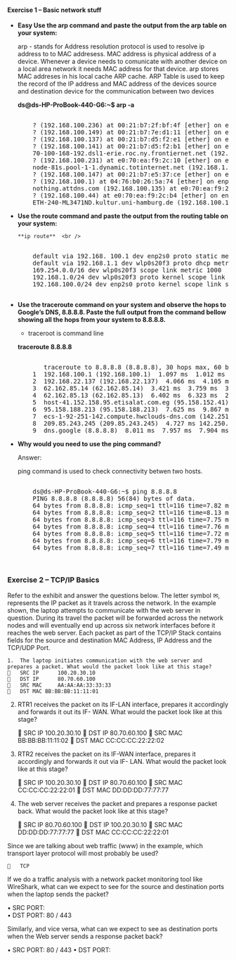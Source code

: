 #### Exercise 1 – Basic network stuff


* **Easy Use the arp command and paste the output from the arp table on your system:**
  
  arp  - stands for Address resolution protocol is used to resolve ip address to to MAC addresess. MAC address is physical address of a device. Whenever a device needs to comunicate with another device on a local area network it needs MAC address for that device. arp stores MAC addreses in his local cache ARP cache. ARP Table is used to keep the record of the IP address and MAC address of the devices source and destination device for the communication between two devices

    **ds@ds-HP-ProBook-440-G6:~$ arp -a**

    <pre>

      ? (192.168.100.236) at 00:21:b7:2f:bf:4f [ether] on enp2s0   
      ? (192.168.100.149) at 00:21:b7:7e:d1:11 [ether] on enp2s0   
      ? (192.168.100.137) at 00:21:b7:d5:f2:e1 [ether] on enp2s0   
      ? (192.168.100.141) at 00:21:b7:d5:f2:b1 [ether] on enp2s0   
      70-100-168-192.dsl1-erie.roc.ny.frontiernet.net (192.168.100.70) at 58:20:b1:4e:bc:23 [ether] on enp2s0 
      ? (192.168.100.231) at e0:70:ea:f9:2c:10 [ether] on enp2s0 
      node-81s.pool-1-1.dynamic.totinternet.net (192.168.1.1) at 00:1f:33:28:81:80 [ether] on wlp0s20f3 
      ? (192.168.100.147) at 00:21:b7:e5:37:ce [ether] on enp2s0 
      ? (192.168.100.1) at 04:76:b0:26:5a:74 [ether] on enp2s0 
      nothing.attdns.com (192.168.100.135) at e0:70:ea:f9:2c:5a [ether] on enp2s0 
      ? (192.168.100.44) at e0:70:ea:f9:2c:b4 [ether] on enp2s0 
      ETH-240-ML3471ND.kultur.uni-hamburg.de (192.168.100.134) at 00:21:b7:d5:f6:c6 [ether] on enp2s0 
</pre>

* **Use the route command and paste the output from the routing table on your system:** 

      **ip route**  <br />
    <pre>

      default via 192.168. 100.1 dev enp2s0 proto static metric 100 
      default via 192.168.1.1 dev wlp0s20f3 proto dhcp metric 600  
      169.254.0.0/16 dev wlp0s20f3 scope link metric 1000 
      192.168.1.0/24 dev wlp0s20f3 proto kernel scope link src 192.168.1.2 metric 600 
      192.168.100.0/24 dev enp2s0 proto kernel scope link src 192.168.100.33 metric 100
    
  </pre>

* **Use the traceroute command on your system and observe the hops to Google’s DNS, 8.8.8.8. Paste the full output from the command bellow showing all the hops from your system to 8.8.8.8.** 
  
  - traceroot is command line  <br />
 
  **traceroute 8.8.8.8** 

    <pre>

         traceroute to 8.8.8.8 (8.8.8.8), 30 hops max, 60 byte packets
      1  192.168.100.1 (192.168.100.1)  1.097 ms  1.012 ms  0.960 ms 
      2  192.168.22.137 (192.168.22.137)  4.066 ms  4.105 ms  4.790 ms
      3  62.162.85.14 (62.162.85.14)  3.421 ms  3.759 ms  3.746 ms  
      4  62.162.85.13 (62.162.85.13)  6.402 ms  6.323 ms  2.673 ms 
      5  host-41.152.158.95.etisalat.com.eg (95.158.152.41)  4.961 ms  4.911 ms * 
      6  95.158.188.213 (95.158.188.213)  7.625 ms  9.867 ms  10.643 ms  
      7  ecs-1-92-251-142.compute.hwclouds-dns.com (142.251.92.1)  5.136 ms bras-base-mtrlpq427bw-grc-26-65-92-251-142.dsl.bell.ca (142.251.92.65)  6.197 ms ecs-1-92-251-142.compute.hwclouds-dns.com (142.251.92.1)  7.173 ms 
      8  209.85.243.245 (209.85.243.245)  4.727 ms 142.250.60.187 (142.250.60.187)  8.121 ms 108.170.236.33 (108.170.236.33)  9.257 ms 
      9  dns.google (8.8.8.8)  8.011 ms  7.957 ms  7.904 ms  
  </pre>

* **Why would you need to use the ping command?** 
  
    Answer:

    ping command is used to check connectivity betwen two hosts. 

  <pre>

      ds@ds-HP-ProBook-440-G6:~$ ping 8.8.8.8
      PING 8.8.8.8 (8.8.8.8) 56(84) bytes of data.
      64 bytes from 8.8.8.8: icmp_seq=1 ttl=116 time=7.82 ms
      64 bytes from 8.8.8.8: icmp_seq=2 ttl=116 time=8.13 ms
      64 bytes from 8.8.8.8: icmp_seq=3 ttl=116 time=7.75 ms
      64 bytes from 8.8.8.8: icmp_seq=4 ttl=116 time=7.76 ms
      64 bytes from 8.8.8.8: icmp_seq=5 ttl=116 time=7.72 ms
      64 bytes from 8.8.8.8: icmp_seq=6 ttl=116 time=7.79 ms
      64 bytes from 8.8.8.8: icmp_seq=7 ttl=116 time=7.49 ms

  
  </pre>


### Exercise 2 – TCP/IP Basics 
Refer to the exhibit and answer the questions below. The letter symbol ✉, represents the IP packet as it travels across the network. In the example shown, the laptop attempts to communicate with the web server in question. During its travel the packet will be forwarded across the network nodes and will eventually end up across six network interfaces before it reaches the web server. Each packet as part of the TCP/IP Stack contains fields for the source and destination MAC Address, IP Address and the TCP/UDP Port.


    1.	The laptop initiates communication with the web server and prepares a packet. What would the packet look like at this stage?
    	SRC IP    	100.20.30.10
    	DST IP    	80.70.60.100	
    	SRC MAC    	AA:AA:AA:33:33:33
    	DST MAC	BB:BB:BB:11:11:01

2.	RTR1 receives the packet on its IF-LAN interface, prepares it accordingly and forwards it out its IF- WAN. What would the packet look like at this stage?

    	SRC IP		100.20.30.10
    	DST IP		80.70.60.100
    	SRC MAC	BB:BB:BB:11:11:02
    	DST MAC	CC:CC:CC:22:22:02

3.	RTR2 receives the packet on its IF-WAN interface, prepares it accordingly and forwards it out via IF- LAN. What would the packet look like at this stage?

    	SRC IP		100.20.30.10
    	DST IP		80.70.60.100
    	SRC MAC	CC:CC:CC:22:22:01
    	DST MAC	DD:DD:DD:77:77:77
      


4.	The web server receives the packet and prepares a response packet back. What would the packet look like at this stage?

    	SRC IP		80.70.60.100
    	DST IP		100.20.30.10
    	SRC MAC	DD:DD:DD:77:77:77
    	DST MAC	CC:CC:CC:22:22:01

Since we are talking about web traffic (www) in the example, which transport layer protocol will most probably be used?

    	TCP
 

If we do a traffic analysis with a network packet monitoring tool like WireShark, what can we expect to see for the source and destination ports when the laptop sends the packet?

  •	SRC PORT:	
  •	DST PORT:	80 / 443 

Similarly, and vice versa, what can we expect to see as destination ports when the Web server sends a response packet back?

  •	SRC PORT:	80 / 443
  •	DST PORT:	

